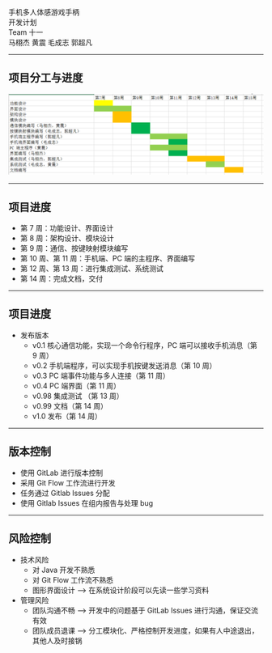 <!-- Link -->
<link rel="stylesheet" type="text/css" href="style.css">

<!-- Main -->

<div id="title"> 手机多人体感游戏手柄 <br> 开发计划 </div>

<div id="organization"> Team 十一 </div>

<div id="author"> 马栩杰 黄震 毛成志 郭超凡 </div>

---

## 项目分工与进度

![](./2145017457.jpg)

---

## 项目进度

- 第 7 周：功能设计、界面设计
- 第 8 周：架构设计、模块设计
- 第 9 周：通信、按键映射模块编写
- 第 10 周、第 11 周：手机端、PC 端的主程序、界面编写
- 第 12 周、第 13 周：进行集成测试、系统测试
- 第 14 周：完成文档，交付

---

## 项目进度

- 发布版本
  - v0.1 核心通信功能，实现一个命令行程序，PC 端可以接收手机消息（第 9 周）
  - v0.2 手机端程序，可以实现手机按键发送消息（第 10 周）
  - v0.3 PC 端事件功能与多人连接（第 11 周）
  - v0.4 PC 端界面（第 11 周）
  - v0.98 集成测试 （第 13 周）
  - v0.99 文档（第 14 周）
  - v1.0 发布（第 14 周）

---

## 版本控制

- 使用 GitLab 进行版本控制
- 采用 Git Flow 工作流进行开发
- 任务通过 Gitlab Issues 分配
- 使用 Gitlab Issues 在组内报告与处理 bug

---

## 风险控制

- 技术风险
  - 对 Java 开发不熟悉
  - 对 Git Flow 工作流不熟悉
  - 图形界面设计 --> 在系统设计阶段可以先读一些学习资料
- 管理风险
  - 团队沟通不畅 --> 开发中的问题基于 GitLab Issues 进行沟通，保证交流有效
  - 团队成员退课 --> 分工模块化、严格控制开发进度，如果有人中途退出，其他人及时接锅
